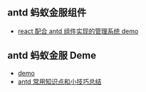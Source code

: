 ## antd 蚂蚁金服组件

-   [react 配合 antd 组件实现的管理系统 demo](https://blog.csdn.net/weixin_33736832/article/details/91478004)

## antd 蚂蚁金服 Deme

-   [demo](http://www.react.doudoujs.com/#/dashboard)
-   [antd 常用知识点和小技巧总结](https://www.jianshu.com/p/c8ebb9eb0e81)
